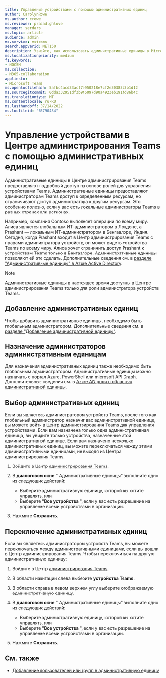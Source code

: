 ```yaml
---
title: Управление устройствами с помощью административных единиц
author: CarolynRowe
ms.author: crowe
ms.reviewer: prasad.ghlove
manager: serdars
ms.topic: article
audience: admin
ms.service: msteams
search.appverid: MET150
description: Узнайте, как использовать административные единицы в Microsoft Teams
ms.localizationpriority: medium
f1.keywords:
- NOCSH
ms.collection:
- M365-collaboration
appliesto:
- Microsoft Teams
ms.openlocfilehash: 5afbc4acd33acf7e950218e7cf2e30383b3b1d12
ms.sourcegitcommit: 0dda332951df3b946097d90a4923eb191fd86b4c
ms.translationtype: MT
ms.contentlocale: ru-RU
ms.lasthandoff: 07/14/2022
ms.locfileid: "66790434"
---
```

# <a name="manage-devices-in-the-teams-admin-center-with-administrative-units"></a>Управление устройствами в Центре администрирования Teams с помощью административных единиц

Административные единицы в Центре администрирования Teams предоставляют подробный доступ на основе ролей для управления устройствами Teams. Административные единицы предоставляют администраторам Teams доступ к определенным ресурсам, но ограничивают доступ администратора к другим ресурсам. Это особенно полезно, если у вас есть локальные администраторы Teams в разных странах или регионах.

Например, компания Contoso выполняет операции по всему миру. Алиса является глобальным ИТ-администратором в Лондоне, а Prashant — локальным ИТ-администратором в Бенгаалоре, Индия. Сегодня, когда Prashant входит в Центр администрирования Teams с правами администратора устройств, он может видеть устройства Teams по всему миру. Алиса хочет ограничить доступ Prashant к устройствам Teams только в Бенгаалоре. Административные единицы позволяют ей это сделать. Дополнительные сведения см. в [разделе "Административные единицы" в Azure Active Directory](/azure/active-directory/roles/administrative-units).

> [!NOTE]
> Административные единицы в настоящее время доступны в Центре администрирования Teams только для роли администратора устройств Teams.

## <a name="add-administrative-units"></a>Добавление административных единиц

Чтобы добавить административные единицы, необходимо быть глобальным администратором. Дополнительные сведения см. в [разделе "Добавление административной единицы"](/azure/active-directory/roles/admin-units-manage#add-an-administrative-unit).

## <a name="assign-admins-to-administrative-units"></a>Назначение администраторов административным единицам

Для назначения административных единиц также необходимо быть глобальным администратором. Административные единицы можно назначать с портал Azure, PowerShell или microsoft API Graph. Дополнительные сведения см. в [Azure AD роли с областью административной единицы](/azure/active-directory/roles/admin-units-assign-roles).

## <a name="select-administrative-units"></a>Выбор административных единиц

Если вы являетесь администратором устройств Teams, после того как глобальный администратор назначит вас административной единице, вы можете войти в Центр администрирования Teams для управления устройствами. Если вам назначена только одна административная единица, вы увидите только устройства, назначенные этой административной единице. Если вам назначено несколько административных единиц, вы можете переключаться между этими административными единицами, не выходя из Центра администрирования Teams. 

1. Войдите в Центр [администрирования Teams](https://go.microsoft.com/fwlink/p/?linkid=2024339).

2. В **диалоговом окне "** Административные единицы" выполните одно из следующих действий:
    - Выберите административную единицу, которой вы хотите управлять, или 
    - Выберите **"Все устройства** ", если у вас есть разрешение на управление всеми устройствами в организации.

3. Нажмите **Сохранить**.

## <a name="switch-administrative-units"></a>Переключение административных единиц

Если вы являетесь администратором устройств Teams, вы можете переключаться между административными единицами, если вы вошли в Центр администрирования Teams. Чтобы переключиться на другую административную единицу:

1. Войдите в Центр [администрирования Teams](https://go.microsoft.com/fwlink/p/?linkid=2024339).

2. В области навигации слева выберите **устройства Teams**.

3. В области справа в левом верхнем углу выберите отображаемую административную единицу.

4. В **диалоговом окне "** Административные единицы" выполните одно из следующих действий:
    - Выберите административную единицу, которой вы хотите управлять, или 
    - Выберите **"Все устройства** ", если у вас есть разрешение на управление всеми устройствами в организации.

5. Нажмите **Сохранить**.

## <a name="related-topics"></a>См. также

- [Добавление пользователей или групп в административную единицу](/azure/active-directory/roles/admin-units-members-add)
